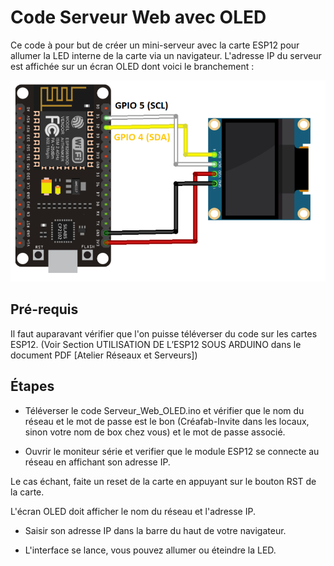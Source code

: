# Code Serveur Web avec OLED

Ce code à pour but de créer un mini-serveur avec la carte ESP12 pour allumer la LED interne de la carte via un navigateur.
L'adresse IP du serveur est affichée sur un écran OLED dont voici le branchement :

![WEB](.img/esp_oled.png)

## Pré-requis

Il faut auparavant vérifier que l'on puisse téléverser du code sur les cartes ESP12. (Voir Section UTILISATION DE L’ESP12 SOUS ARDUINO dans le document PDF [Atelier Réseaux et Serveurs])

## Étapes

- Téléverser le code Serveur_Web_OLED.ino et vérifier que le nom du réseau et le mot de passe est le bon (Créafab-Invite dans les locaux, sinon votre nom de box chez vous) et le mot de passe associé.

- Ouvrir le moniteur série et verifier que le module ESP12  se connecte au réseau en affichant son adresse IP.

Le cas échant, faite un reset de la carte en appuyant sur le bouton RST de la carte.

  L'écran OLED doit afficher le nom du réseau et l'adresse IP.

- Saisir son adresse IP dans la barre du haut de votre navigateur.

- L'interface se lance, vous pouvez allumer ou éteindre la LED.


